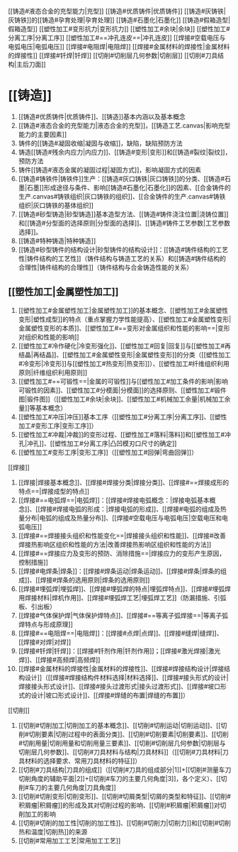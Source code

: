 [[铸造#液态合金的充型能力|充型]]
[[铸造#优质铸件|优质铸件]]
[[铸造#灰铸铁|灰铸铁]]的[[铸造#孕育处理|孕育处理]]
[[铸造#石墨化|石墨化]]
[[铸造#假箱造型|假箱造型]]
[[塑性加工#变形抗力|变形抗力]]
[[塑性加工#余块|余块]]
[[塑性加工#分离工序|分离工序]]
[[塑性加工#==冲孔连皮==|冲孔连皮]]
[[焊接#空载电压与电弧电压|电弧电压]]
[[焊接#电阻焊|电阻焊]]
[[焊接#金属材料的焊接性|金属材料的焊接性]]
[[焊接#钎焊|钎焊]]
[[切削#切削层几何参数|切削层]]
[[切削#刀具结构|主后刀面]]

# [[铸造]]
1. [[铸造#优质铸件|优质铸件]]、[[铸造]]基本内涵以及基本概念
2. [[铸造#液态合金的充型能力|液态合金的充型]]，[[铸造工艺.canvas|影响充型能力的主要因素]]
3. 铸件的[[铸造#凝固收缩|凝固与收缩]]，缺陷，缺陷预防方法
4. 铸造[[铸造#残余内应力|内应力]]、[[铸造#变形|变形]]和[[铸造#裂纹|裂纹]]，预防方法
5. 铸件[[铸造#液态金属的凝固过程|凝固方式]]，影响凝固方式的因素
6. [[铸造#铸铁件|铸铁件]]生产：[[铸造#灰口铸铁|灰口铸铁]]的分类、[[铸造#石墨|石墨]]形成途径与条件、影响[[铸造#石墨化|石墨化]]的因素、[[合金铸件的生产.canvas#铸铁组织|灰口铸铁的组织]]、[[合金铸件的生产.canvas#铸铁组织|灰口铸铁的基体组织]]
7. [[铸造#砂型铸造|砂型铸造]]基本造型方法、[[铸造#铸件浇注位置|浇铸位置]]和[[铸造#分型面的选择原则|分型面的选择]]、[[铸造#铸件工艺参数|工艺参数选择]]。
8. [[铸造#特种铸造|特种铸造]]
9. [[铸造#砂型铸件的结构设计|砂型铸件的结构设计]]：[[铸造#铸件结构的工艺性|铸件结构的工艺性]]（铸件结构与铸造工艺的关系）和[[铸造#铸件结构的合理性|铸件结构的合理性]]（铸件结构与合金铸造性能的关系）

## [[塑性加工|金属塑性加工]]
1. [[塑性加工#金属塑性加工|金属塑性加工]]的基本概念、[[塑性加工#金属塑性变形|塑性成型]]的特点（重点掌握力学性能提高）、[[塑性加工#金属塑性变形|金属塑性变形的本质]]、[[塑性加工#==变形对金属组织和性能的影响==|变形对组织和性能的影响]]
2. [[塑性加工#冷作硬化|冷变形强化]]、[[塑性加工#回复|回复]]与[[塑性加工#再结晶|再结晶]]、[[塑性加工#金属塑性变形|金属塑性变形]]的分类（[[塑性加工#冷变形|冷变形]]与[[塑性加工#热变形|热变形]]）、[[塑性加工#纤维组织利用原则|纤维组织利用原则]]
3. [[塑性加工#==可锻性==|金属的可锻性]]与[[塑性加工#加工条件的影响|影响可锻性的因素]]、[[塑性加工#分模面|分模面]]的选择原则、[[塑性加工#锻件图|锻件图]]（[[塑性加工#余块|余块]]、[[塑性加工#机械加工余量|机械加工余量]]等基本概念）
4. [[塑性加工#冲压|冲压]]基本工序（[[塑性加工#分离工序|分离工序]]、[[塑性加工#变形工序|变形工序]]）
5. [[塑性加工#冲裁|冲裁]]的变形过程、[[塑性加工#落料|落料]]和[[塑性加工#冲孔|冲孔]]、[[塑性加工#分离工序|凸凹模刃口尺寸的确定]]
6. [[塑性加工#变形工序|变形工序]]（[[塑性加工#回弹|弯曲回弹]]）

[[焊接]]
1. [[焊接|焊接基本概念]]、[[焊接#焊接分类|焊接分类]]、[[焊接#==焊接成形的特点==|焊接成型的特点]]
2. [[焊接#==电弧焊==|电弧焊]]：[[焊接#焊接电弧概念：|焊接电弧基本概念]]、[[焊接#焊接电弧的形成：|焊接电弧的形成]]、[[焊接#电弧的组成及热量分布|电弧的组成及热量分布]]、[[焊接#空载电压与电弧电压|空载电压和电弧电压]]
3. [[焊接#==焊接接头组织和性能变化==|焊接接头组织和性能]]、[[焊接#改善焊接热影响区组织和性能的方法|改善焊接热影响区组织和性能的方法]]
4. [[焊接#==焊接应力及变形的预防、消除措施==|焊接应力的变形产生原因，控制措施]]
5. [[焊接#电焊条|焊条]]：[[焊接#焊条运动|焊条运动]]、[[焊接#焊条|焊条的组成]]、[[焊接#焊条的选用原则|焊条的选用原则]]
6. [[焊接#埋弧焊|埋弧焊]]、[[焊接#埋弧焊的特点|埋弧焊特点]]、[[焊接#埋弧焊用焊接材料|焊机作用]]、[[焊接#埋弧焊工艺|埋弧焊工艺]]（防漏措施、引弧板、引出板）
7. [[焊接#气体保护焊|气体保护焊特点]]、[[焊接#==等离子弧焊接==|等离子弧焊特点与形成原理]]
8. [[焊接#==电阻焊==|电阻焊]]：[[焊接#点焊|点焊]]、[[焊接#缝焊|缝焊]]、[[焊接#对焊|对焊]]
9. [[焊接#钎焊|钎焊]]：[[焊接#钎剂作用|钎剂作用]]；[[焊接#激光焊接|激光焊]]、[[焊接#高频焊|高频焊]]
10. [[焊接#金属材料的焊接性|金属材料的焊接性]]、[[焊接#焊接结构设计|焊接结构设计]]（[[焊接#焊接结构件材料选择|材料选择]]、[[焊接#接头形式的设计|焊接接头形式设计]]、[[焊接#接头过渡形式|接头过渡形式]]、[[焊接#坡口形式的设计|坡口形式设计]]、[[焊接#焊缝的布置|焊缝的布置]]）

[[切削]]
1. [[切削#切削加工|切削加工的基本概念]]、[[切削#切削运动|切削运动]]、[[切削#切削要素|切削过程中的表面分类]]、[[切削#切削要素|切削要素]]、[[切削#切削用量|切削用量和切削用量三要素]]、[[切削#切削层几何参数|切削层与切削层几何参数]]、[[切削#刀具材料与结构|刀具材料]]（[[切削#刀具材料|刀具材料的选择要求、常用刀具材料的特征]]）
2. [[切削#刀具结构|刀具的组成]]（[[切削#刀具的组成部分|1]]+[[切削#测量车刀切削角度的辅助平面|2]]+[[切削#车刀的主要几何角度|3]]，各个定义）、[[切削#车刀的主要几何角度|刀具角度]]
3. [[切削#切削变形|切削变形]]、[[切削#切屑类型|切屑的类型和特征]]、[[切削#积屑瘤|积屑瘤]]的形成及其对切削过程的影响、[[切削#积屑瘤|积屑瘤]]对切削加工的影响
4. [[切削#切削的加工性|切削的加工性]]、[[切削#切削力|切削力]]和[[切削#切削热和温度|切削热]]的来源
5. [[切削#常用加工工艺|常用加工工艺]]